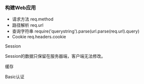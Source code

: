 ### 构建Web应用
- 请求方法 req.method
- 路径解析 req.url
- 查询字符串 require('querystring').parse(url.parse(req.url).query)
- Cookie req.headers.cookie

Session

Session的数据只保留在服务器端，客户端无法修改。

缓存

Basic认证











